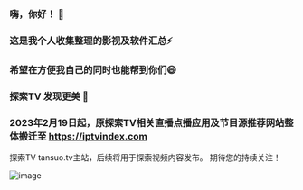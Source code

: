 ### 嗨，你好！ 👋
### 这是我个人收集整理的影视及软件汇总⚡
### 希望在方便我自己的同时也能帮到你们😄

### 探索TV 发现更美 🔭 
### 2023年2月19日起，原探索TV相关直播点播应用及节目源推荐网站整体搬迁至 https://iptvindex.com

探索TV tansuo.tv主站，后续将用于探索视频内容发布。
期待您的持续关注！

![image](https://t.tansuo.tv/img/t.jpg)

<!--
**tansuotv/tansuotv** is a ✨ _special_ ✨ repository because its `README.md` (this file) appears on your GitHub profile.

Here are some ideas to get you started:

- 🔭 I’m currently working on ...
- 🌱 I’m currently learning ...
- 👯 I’m looking to collaborate on ...
- 🤔 I’m looking for help with ...
- 💬 Ask me about ...
- 📫 How to reach me: ...
- 😄 Pronouns: ...
- ⚡ Fun fact: ...
-->
